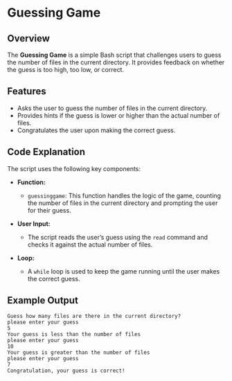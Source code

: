 
# Guessing Game

## Overview
The **Guessing Game** is a simple Bash script that challenges users to guess the number of files in the current directory. It provides feedback on whether the guess is too high, too low, or correct.

## Features
- Asks the user to guess the number of files in the current directory.
- Provides hints if the guess is lower or higher than the actual number of files.
- Congratulates the user upon making the correct guess.


## Code Explanation
The script uses the following key components:

- **Function:** 
  - `guessinggame`: This function handles the logic of the game, counting the number of files in the current directory and prompting the user for their guess.

- **User Input:**
  - The script reads the user’s guess using the `read` command and checks it against the actual number of files.

- **Loop:**
  - A `while` loop is used to keep the game running until the user makes the correct guess.

## Example Output
```
Guess how many files are there in the current directory?
please enter your guess
5
Your guess is less than the number of files
please enter your guess
10
Your guess is greater than the number of files
please enter your guess
7
Congratulation, your guess is correct!
```

